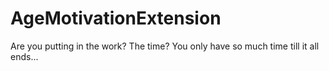 # AgeMotivationExtension
Are you putting in the work? The time? You only have so much time till it all ends...
